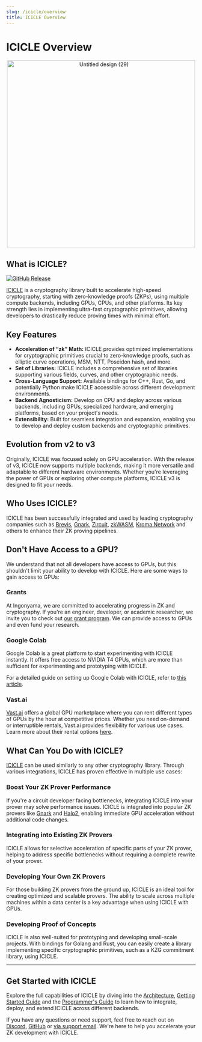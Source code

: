 ```yaml
---
slug: /icicle/overview
title: ICICLE Overview
---
```


# ICICLE Overview

<p align="center">
  <img src="https://github.com/user-attachments/assets/02080cc6-9761-4764-8ae4-05778cc93cfa" alt="Untitled design (29)" width="500"/>
</p>

## What is ICICLE?

[![GitHub Release](https://img.shields.io/github/v/release/ingonyama-zk/icicle)](https://github.com/ingonyama-zk/icicle/releases)

[ICICLE](https://github.com/ingonyama-zk/icicle) is a cryptography library built to accelerate high-speed cryptography, starting with zero-knowledge proofs (ZKPs), using multiple compute backends, including GPUs, CPUs, and other platforms. Its key strength lies in implementing ultra-fast cryptographic primitives, allowing developers to drastically reduce proving times with minimal effort.

## Key Features

- **Acceleration of “zk” Math:** ICICLE provides optimized implementations for cryptographic primitives crucial to zero-knowledge proofs, such as elliptic curve operations, MSM, NTT, Poseidon hash, and more.
- **Set of Libraries:** ICICLE includes a comprehensive set of libraries supporting various fields, curves, and other cryptographic needs.
- **Cross-Language Support:** Available bindings for C++, Rust, Go, and potentially Python make ICICLE accessible across different development environments.
- **Backend Agnosticism:** Develop on CPU and deploy across various backends, including GPUs, specialized hardware, and emerging platforms, based on your project's needs.
- **Extensibility:** Built for seamless integration and expansion, enabling you to develop and deploy custom backends and cryptographic primitives.

## Evolution from v2 to v3

Originally, ICICLE was focused solely on GPU acceleration. With the release of v3, ICICLE now supports multiple backends, making it more versatile and adaptable to different hardware environments. Whether you're leveraging the power of GPUs or exploring other compute platforms, ICICLE v3 is designed to fit your needs.

## Who Uses ICICLE?

ICICLE has been successfully integrated and used by leading cryptography companies such as [Brevis](https://www.ingonyama.com/blog/icicle-case-study-accelerating-zk-proofs-with-brevis), [Gnark](https://github.com/Consensys/gnark), [Zircuit](https://www.ingonyama.com/blog/case-study-accelerating-zircuits-zero-knowledge-proofs-with-icicle), [zkWASM](https://www.ingonyama.com/blog/how-icicle-helps-grow-the-zkwasm-ecosystem), [Kroma Network](https://www.ingonyama.com/blog/icicle-case-study-accelerating-zk-proofs-with-kroma-network) and others to enhance their ZK proving pipelines.

## Don't Have Access to a GPU?

We understand that not all developers have access to GPUs, but this shouldn't limit your ability to develop with ICICLE. Here are some ways to gain access to GPUs:

### Grants

At Ingonyama, we are committed to accelerating progress in ZK and cryptography. If you're an engineer, developer, or academic researcher, we invite you to check out [our grant program](https://www.ingonyama.com/blog/ingonyama-research-grants-2025). We can provide access to GPUs and even fund your research.

### Google Colab

Google Colab is a great platform to start experimenting with ICICLE instantly. It offers free access to NVIDIA T4 GPUs, which are more than sufficient for experimenting and prototyping with ICICLE.

For a detailed guide on setting up Google Colab with ICICLE, refer to [this article](./colab-instructions.md).

### Vast.ai

[Vast.ai](https://vast.ai/) offers a global GPU marketplace where you can rent different types of GPUs by the hour at competitive prices. Whether you need on-demand or interruptible rentals, Vast.ai provides flexibility for various use cases. Learn more about their rental options [here](https://vast.ai/faq#rental-types).

## What Can You Do with ICICLE?

[ICICLE](https://github.com/ingonyama-zk/icicle) can be used similarly to any other cryptography library. Through various integrations, ICICLE has proven effective in multiple use cases:

### Boost Your ZK Prover Performance

If you're a circuit developer facing bottlenecks, integrating ICICLE into your prover may solve performance issues. ICICLE is integrated into popular ZK provers like [Gnark](https://github.com/Consensys/gnark) and [Halo2](https://github.com/zkonduit/halo2), enabling immediate GPU acceleration without additional code changes.

### Integrating into Existing ZK Provers

ICICLE allows for selective acceleration of specific parts of your ZK prover, helping to address specific bottlenecks without requiring a complete rewrite of your prover.

### Developing Your Own ZK Provers

For those building ZK provers from the ground up, ICICLE is an ideal tool for creating optimized and scalable provers. The ability to scale across multiple machines within a data center is a key advantage when using ICICLE with GPUs.

### Developing Proof of Concepts

ICICLE is also well-suited for prototyping and developing small-scale projects. With bindings for Golang and Rust, you can easily create a library implementing specific cryptographic primitives, such as a KZG commitment library, using ICICLE.

---

## Get Started with ICICLE

Explore the full capabilities of ICICLE by diving into the [Architecture](./arch_overview.md), [Getting Started Guide](./getting_started.md) and the [Programmer's Guide](./programmers_guide/general.md) to learn how to integrate, deploy, and extend ICICLE across different backends.

If you have any questions or need support, feel free to reach out on [Discord], [GitHub] or [via support email][SupportEmail]. We're here to help you accelerate your ZK development with ICICLE.

<!-- Being Links -->
[Discord]: https://discord.gg/6vYrE7waPj
[Github]: https://github.com/ingonyama-zk
[SupportEmail]: mailto:support@ingonyama.com
<!-- End Links -->
